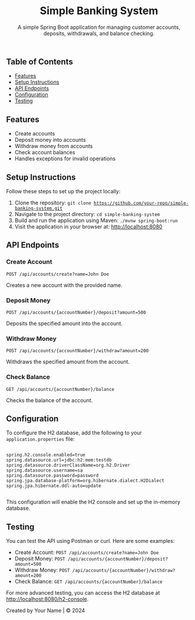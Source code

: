 <!DOCTYPE html>
<html lang="en">
<head>
    <meta charset="UTF-8">
    <meta name="viewport" content="width=device-width, initial-scale=1.0">
    <title>Simple Banking System - README</title>
</head>
<body>
    <header>
        <h1>Simple Banking System</h1>
        <p>A simple Spring Boot application for managing customer accounts, deposits, withdrawals, and balance checking.</p>
    </header>

  <section>
        <h2>Table of Contents</h2>
        <ul>
            <li><a href="#features">Features</a></li>
            <li><a href="#setup">Setup Instructions</a></li>
            <li><a href="#api">API Endpoints</a></li>
            <li><a href="#configuration">Configuration</a></li>
            <li><a href="#testing">Testing</a></li>
        </ul>
    </section>

   <section id="features">
        <h2>Features</h2>
        <ul>
            <li>Create accounts</li>
            <li>Deposit money into accounts</li>
            <li>Withdraw money from accounts</li>
            <li>Check account balances</li>
            <li>Handles exceptions for invalid operations</li>
        </ul>
    </section>

  <section id="setup">
        <h2>Setup Instructions</h2>
        <p>Follow these steps to set up the project locally:</p>
        <ol>
            <li>Clone the repository: <code>git clone <a href="https://github.com/your-repo/simple-banking-system.git">https://github.com/your-repo/simple-banking-system.git</a></code></li>
            <li>Navigate to the project directory: <code>cd simple-banking-system</code></li>
            <li>Build and run the application using Maven: <code>./mvnw spring-boot:run</code></li>
            <li>Visit the application in your browser at: <a href="http://localhost:8080">http://localhost:8080</a></li>
        </ol>
    </section>

   <section id="api">
        <h2>API Endpoints</h2>
        <h3>Create Account</h3>
        <pre><code>POST /api/accounts/create?name=John Doe</code></pre>
        <p>Creates a new account with the provided name.</p>

  <h3>Deposit Money</h3>
        <pre><code>POST /api/accounts/{accountNumber}/deposit?amount=500</code></pre>
        <p>Deposits the specified amount into the account.</p>

  <h3>Withdraw Money</h3>
        <pre><code>POST /api/accounts/{accountNumber}/withdraw?amount=200</code></pre>
        <p>Withdraws the specified amount from the account.</p>
    <h3>Check Balance</h3>
        <pre><code>GET /api/accounts/{accountNumber}/balance</code></pre>
        <p>Checks the balance of the account.</p>
    </section>

  <section id="configuration">
        <h2>Configuration</h2>
        <p>To configure the H2 database, add the following to your <code>application.properties</code> file:</p>
        <pre><code>
spring.h2.console.enabled=true
spring.datasource.url=jdbc:h2:mem:testdb
spring.datasource.driverClassName=org.h2.Driver
spring.datasource.username=sa
spring.datasource.password=password
spring.jpa.database-platform=org.hibernate.dialect.H2Dialect
spring.jpa.hibernate.ddl-auto=update
        </code></pre>
        <p>This configuration will enable the H2 console and set up the in-memory database.</p>
    </section>

  <section id="testing">
        <h2>Testing</h2>
        <p>You can test the API using Postman or curl. Here are some examples:</p>
        <ul>
            <li>Create Account: <code>POST /api/accounts/create?name=John Doe</code></li>
            <li>Deposit Money: <code>POST /api/accounts/{accountNumber}/deposit?amount=500</code></li>
            <li>Withdraw Money: <code>POST /api/accounts/{accountNumber}/withdraw?amount=200</code></li>
            <li>Check Balance: <code>GET /api/accounts/{accountNumber}/balance</code></li>
        </ul>
        <p>For more advanced testing, you can access the H2 database at <a href="http://localhost:8080/h2-console">http://localhost:8080/h2-console</a>.</p>
    </section>
    <footer>
        <p>Created by Your Name | &copy; 2024</p>
    </footer>
</body>
</html>
